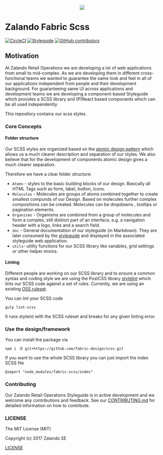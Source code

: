 <p align="center">
<img src="./fabric-logo.png"  />
</p>

# Zalando Fabric Scss

[![CircleCI](https://circleci.com/gh/fabric-design/scss.svg?style=svg)](https://circleci.com/gh/fabric-design/scss)
[![Styleguide](https://img.shields.io/github/issues/fabric-design/scss.svg)](https://github.com/fabric-design/components/issues)
[![GitHub contributors](https://img.shields.io/github/contributors/fabric-design/scss.svg)]()

## Motivation

At Zalando Retail Operations we are developing a lot of web applications from small to mid-complex. As we are developing them in different cross-functional teams we wanted to guarantee the same look and feel in all of our applications independent from people and their development background. For guaranteeing same UI across applications and development teams we are developing a component-based Styleguide which provides a SCSS library and (P)React based components which can be all used independently.

This repository contains our scss styles. 

### Core Concepts

#### Folder structure

Our SCSS styles are organized based on the [atomic design pattern](http://bradfrost.com/blog/post/atomic-web-design/) which allows us a much clearer description and separation of our styles. We also believe that for the development of components atomic design gives a much clearer separation.

Therefore we have a clear folder structure:

- `Atoms` - styles to the basic building blocks of our design. Basically all HTML Tags such as form, label, button, icons.
- `Molecules` - Molecules are groups of atoms combined together to create smallest compunds of our Design. Based on molecules further complex compositions can be created. Molecules can be dropdowns , tooltips or pagination elements.
- `Organisms` - Organisms are combined from a group of molecules and form a complex, still distinct part of an interface, e.g. a navigation header with a logo, links and a search field. 
- `doc` - General documentation of our styleguide (in Markdown). They are later consumed by the [styleguide](https://github.com/fabric-design/styleguide) and displayed in the associated styleguide web application.
- `utils`- utility functions for our SCSS library like variables, grid settings or other helper mixins.

#### Linting

Different people are working on our SCSS library and to ensure a common syntax and coding style we are using the PostCSS library [stylelint](https://github.com/stylelint/stylelint) which lints our SCSS code against a set of rules. Currently, we are using an existing [OSS ruleset](https://github.com/bjankord/stylelint-config-sass-guidelines). 

You can lint your SCSS code 

`gulp lint-scss`

It runs styleint with the SCSS ruleset and breaks for any given linting error.

### Use the design/framework

You can install the package via

`npm i -D git+https://github.com/fabric-design/scss.git`

If you want to use the whole SCSS library you can just import the index SCSS file 

`@import "node_modules/fabric-scss/index"`

### Contributing

Our Zalando Retail Operations Styleguide is in active development and we welcome any contributions and feedback. See our [CONTRIBUTING.md](CONTRIBUTING.md) for detailed information on how to contribute.

### LICENSE

The MIT License (MIT)

Copyright (c) 2017 Zalando SE

[LICENSE](LICENSE)
